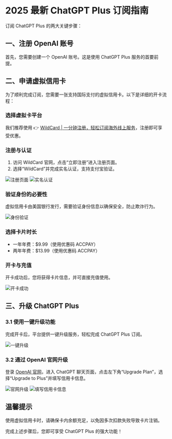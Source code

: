 # 2025 最新 ChatGPT Plus 订阅指南

订阅 ChatGPT Plus 的两大关键步骤：

## 一、注册 OpenAI 账号

首先，您需要创建一个 OpenAI 账号。这是使用 ChatGPT Plus 服务的首要前提。

## 二、申请虚拟信用卡

为了顺利完成订阅，您需要一张支持国际支付的虚拟信用卡。以下是详细的开卡流程：

### 选择虚拟卡平台
我们推荐使用 👉 [WildCard | 一分钟注册，轻松订阅海外线上服务](https://bbtdd.com/WildCard)，注册即可享受优惠。

### 注册与认证
1. 访问 WildCard 官网，点击“立即注册”进入注册页面。
2. 选择“WildCard”并完成实名认证，支持支付宝验证。

![注册页面](/gwt)
![实名认证](/gwt)

### 验证身份的必要性
虚拟信用卡由美国银行发行，需要验证身份信息以确保安全，防止欺诈行为。

![身份验证](/gwt)

### 选择卡片时长
- 一年年费：$9.99（使用优惠码 ACCPAY）
- 两年年费：$13.99（使用优惠码 ACCPAY）

### 开卡与充值
开卡成功后，您将获得卡片信息，并可直接充值使用。

![开卡成功](/gwt)

## 三、升级 ChatGPT Plus

### 3.1 使用一键升级功能
完成开卡后，平台提供一键升级服务，轻松完成 ChatGPT Plus 订阅。

![一键升级](/gwt)

### 3.2 通过 OpenAI 官网升级
登录 [OpenAI 官网](https://chat.openai.com/)，进入 ChatGPT 聊天页面，点击左下角“Upgrade Plan”，选择“Upgrade to Plus”并填写信用卡信息。

![官网升级](/gwt)
![填写信用卡信息](/gwt)

## 温馨提示
使用虚拟信用卡时，请确保卡内余额充足，以免因多次扣款失败导致卡片注销。

完成上述步骤后，您即可享受 ChatGPT Plus 的强大功能！